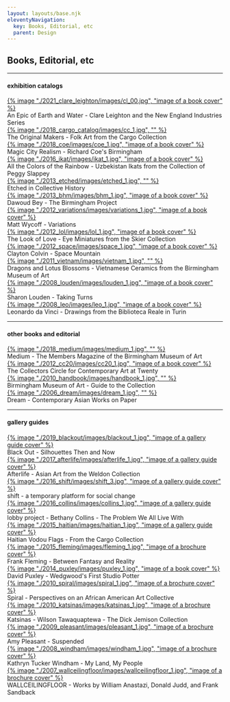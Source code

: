 ```yaml
---
layout: layouts/base.njk
eleventyNavigation:
  key: Books, Editorial, etc
  parent: Design
---
```


<div class="container">
  <div class="row">
    <div class="col-12 col-12-md col-3-lg">
            <h2>Books, Editorial, etc</h2>
    </div>
    <div class="col">
    </div> 
  </div>
  <hr>
  <div class="row">
        <div class="col-12 col-12-md col-3-lg">
        <h4>exhibition catalogs</h4>
        </div>
        <div class="col">
            <a href=/projects/books/2021_clare_leighton>{% image "./2021_clare_leighton/images/cl_00.jpg", "image of a book cover" %}</a>
            <figcaption>An Epic of Earth and Water - Clare Leighton and the New England Industries Series</figcaption>
        </div>
        <div class="col">
            <a href=/projects/books/2018_cargo_catalog>{% image "./2018_cargo_catalog/images/cc_1.jpg", "" %}</a>
            <figcaption>The Original Makers - Folk Art from the Cargo Collection</figcaption>
        </div>
        <div class="col">
            <a href=/projects/books/2018_coe>{% image "./2018_coe/images/coe_1.jpg", "image of a book cover" %}</a>
            <figcaption>Magic City Realism - Richard Coe's Birmingham</figcaption>
        </div>
    </div>
  <div class="row">
        <div class="col-12 col-12-md col-3-lg"></div>
        <div class="col">
            <a href=/projects/books/2016_ikat>{% image "./2016_ikat/images/ikat_1.jpg", "image of a book cover" %}</a>
            <figcaption>All the Colors of the Rainbow - Uzbekistan Ikats from the Collection of Peggy Slappey</figcaption>
        </div>
        <div class="col">
            <a href=/projects/books/2013_etched>{% image "./2013_etched/images/etched_1.jpg", "" %}</a>
            <figcaption>Etched in Collective History</figcaption>
        </div>
        <div class="col">
            <a href=/projects/books/2013_bhm>{% image "./2013_bhm/images/bhm_1.jpg", "image of a book cover" %}</a>
            <figcaption>Dawoud Bey - The Birmingham Project</figcaption>
        </div>
    </div>
  </div>
  <div class="row">
        <div class="col-12 col-12-md col-3-lg"></div>
        <div class="col">
            <a href=/projects/books/2012_variations>{% image "./2012_variations/images/variations_1.jpg", "image of a book cover" %}</a>
            <figcaption>Matt Wycoff - Variations</figcaption>
        </div>
        <div class="col">
            <a href=/projects/books/2012_lol>{% image "./2012_lol/images/lol_1.jpg", "image of a book cover" %}</a>
            <figcaption>The Look of Love - Eye Miniatures from the Skier Collection</figcaption>
        </div>
        <div class="col">
            <a href=/projects/books/2012_space>{% image "./2012_space/images/space_1.jpg", "image of a book cover" %}</a>
            <figcaption>Clayton Colvin - Space Mountain</figcaption>
        </div>
    </div>
  <div class="row">
        <div class="col-12 col-12-md col-3-lg"></div>
        <div class="col">
            <a href=/projects/books/2011_vietnam>{% image "./2011_vietnam/images/vietnam_1.jpg", "" %}</a>
            <figcaption>Dragons and Lotus Blossoms - Vietnamese Ceramics from the Birmingham Museum of Art</figcaption>
        </div>
        <div class="col">
            <a href=/projects/books/2008_louden>{% image "./2008_louden/images/louden_1.jpg", "image of a book cover" %}</a>
            <figcaption>Sharon Louden - Taking Turns</figcaption>
        </div>
        <div class="col">
            <a href=/projects/books/2008_leo>{% image "./2008_leo/images/leo_1.jpg", "image of a book cover" %}</a>
            <figcaption>Leonardo da Vinci - Drawings from the Biblioteca Reale in Turin</figcaption>        </div>
    </div>
    <hr>
    <div class="row">
        <div class="col-12 col-12-md col-3-lg">
        <h4>other books and editorial</h4>
        </div>
        <div class="col">
            <a href=/projects/books/2018_medium>{% image "./2018_medium/images/medium_1.jpg", "" %}</a>
            <figcaption>Medium - The Members Magazine of the Birmingham Museum of Art</figcaption>
        </div>
        <div class="col">
            <a href=/projects/books/2012_cc20>{% image "./2012_cc20/images/cc20_1.jpg", "image of a book cover" %}</a>
            <figcaption>The Collectors Circle for Contemporary Art at Twenty</figcaption>
        </div>
        <div class="col">
            <a href=/projects/books/2010_handbook>{% image "./2010_handbook/images/handbook_1.jpg", "" %}</a>
            <figcaption>Birmingham Museum of Art - Guide to the Collection </figcaption>
        </div>
    </div>
    <div class="row">
        <div class="col-12 col-12-md col-3-lg"></div>
        <div class="col">
            <a href=/projects/books/2006_dream>{% image "./2006_dream/images/dream_1.jpg", "" %}</a>
            <figcaption>Dream - Contemporary Asian Works on Paper</figcaption>
        </div>
        <div class="col"></div>
        <div class="col"></div>
    </div>
    <hr>
    <div class="row">
        <div class="col-12 col-12-md col-3-lg">
        <h4>gallery guides</h4>
        </div>
        <div class="col">
            <a href=/projects/books/2019_blackout>{% image "./2019_blackout/images/blackout_1.jpg", "image of a gallery guide cover" %}</a>
            <figcaption>Black Out - Silhouettes Then and Now</figcaption>
        </div>
        <div class="col">
            <a href=/projects/books/2017_afterlife>{% image "./2017_afterlife/images/afterlife_1.jpg", "image of a gallery guide cover" %}</a>
            <figcaption>Afterlife - Asian Art from the Weldon Collection</figcaption>
        </div>
        <div class="col">
            <a href=/projects/books/2016_shift>{% image "./2016_shift/images/shift_3.jpg", "image of a gallery guide cover" %}</a>
            <figcaption>shift - a temporary platform for social change</figcaption>
        </div>
    </div>
    <div class="row">
        <div class="col-12 col-12-md col-3-lg"></div>
        <div class="col">
            <a href=/projects/books/2016_collins>{% image "./2016_collins/images/collins_1.jpg", "image of a gallery guide cover" %}</a>
            <figcaption>lobby project - Bethany Collins - The Problem We All Live With</figcaption>
        </div>
        <div class="col">
            <a href=/projects/books/2015_haitian>{% image "./2015_haitian/images/haitian_1.jpg", "image of a gallery guide cover" %}</a>
            <figcaption>Haitian Vodou Flags - From the Cargo Collection</figcaption>
        </div>
        <div class="col">
            <a href=/projects/books/2015_fleming>{% image "./2015_fleming/images/fleming_1.jpg", "image of a brochure cover" %}</a>
            <figcaption>Frank Fleming - Between Fantasy and Reality</figcaption>
        </div>
    </div>
    <div class="row">
        <div class="col-12 col-12-md col-3-lg"></div>
        <div class="col">
            <a href=/projects/books/2014_puxley>{% image "./2014_puxley/images/puxley_1.jpg", "image of a book cover" %}</a>
            <figcaption>David Puxley - Wedgwood's First Studio Potter</figcaption>
        </div>
        <div class="col">
            <a href=/projects/books/2010_spiral>{% image "./2010_spiral/images/spiral_1.jpg", "image of a brochure cover" %}</a>
            <figcaption>Spiral - Perspectives on an African American Art Collective</figcaption>
        </div>
        <div class="col">
            <a href=/projects/books/2010_katsinas>{% image "./2010_katsinas/images/katsinas_1.jpg", "image of a brochure cover" %}</a>
            <figcaption>Katsinas - Wilson Tawaquaptewa - The Dick Jemison Collection</figcaption>
        </div>
    </div>
    <div class="row">
        <div class="col-12 col-12-md col-3-lg"></div>
        <div class="col">
            <a href=/projects/books/2009_pleasant>{% image "./2009_pleasant/images/pleasant_1.jpg", "image of a brochure cover" %}</a>
            <figcaption>Amy Pleasant - Suspended</figcaption>
        </div>
        <div class="col">
            <a href=/projects/books/2008_windham>{% image "./2008_windham/images/windham_1.jpg", "image of a brochure cover" %}</a>
            <figcaption>Kathryn Tucker Windham - My Land, My People</figcaption>
        </div>
        <div class="col">
            <a href=/projects/books/2007_wallceilingfloor>{% image "./2007_wallceilingfloor/images/wallceilingfloor_1.jpg", "image of a brochure cover" %}</a>
            <figcaption>WALLCEILINGFLOOR - Works by William Anastazi, Donald Judd, and Frank Sandback</figcaption></div>
    </div>    
    <div class="row">
        <div class="col-12 col-12-md col-3-lg"></div>
        <div class="col"></div>
        <div class="col"></div>
        <div class="col"></div>
    </div>
